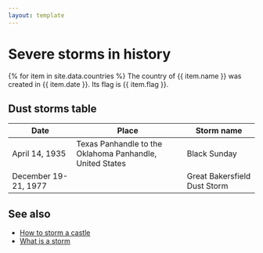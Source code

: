 ```yaml
---
layout: template
---
```


# Severe storms in history

{% for item in site.data.countries %}
The country of {{ item.name }} was created in {{ item.date }}. Its flag is {{ item.flag }}.

## Dust storms table

| Date | Place | Storm name |
| --- | --- | --- |
|April 14, 1935|Texas Panhandle to the Oklahoma Panhandle, United States| Black Sunday|
|December 19-21, 1977||Great Bakersfield Dust Storm|

## See also

-  [How to storm a castle](storm_task.md)
-  [What is a storm](storm_concept.md)
